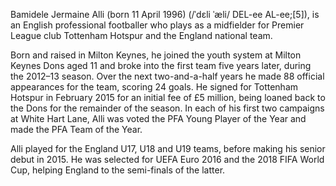 Bamidele Jermaine Alli (born 11 April 1996) (/ˈdɛli ˈæli/ DEL-ee AL-ee;[5]), is an English professional footballer who plays as a midfielder for Premier League club Tottenham Hotspur and the England national team.

Born and raised in Milton Keynes, he joined the youth system at Milton Keynes Dons aged 11 and broke into the first team five years later, during the 2012–13 season. Over the next two-and-a-half years he made 88 official appearances for the team, scoring 24 goals. He signed for Tottenham Hotspur in February 2015 for an initial fee of £5 million, being loaned back to the Dons for the remainder of the season. In each of his first two campaigns at White Hart Lane, Alli was voted the PFA Young Player of the Year and made the PFA Team of the Year.

Alli played for the England U17, U18 and U19 teams, before making his senior debut in 2015. He was selected for UEFA Euro 2016 and the 2018 FIFA World Cup, helping England to the semi-finals of the latter.